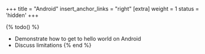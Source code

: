 +++
title = "Android"
insert_anchor_links = "right"
[extra]
weight = 1
status = 'hidden'
+++


{% todo() %}

* Demonstrate how to get to hello world on Android
* Discuss limitations
{% end %}
